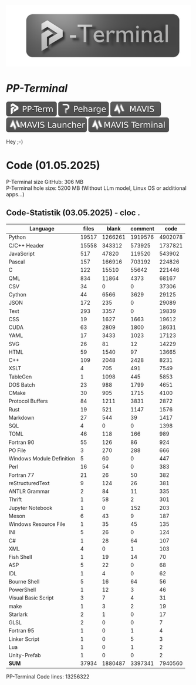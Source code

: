 <p align="center">
 <img width="800" src="./icons/p-term-banner-4.png" alt="peharge"/>
</p>

# **_PP-Terminal_**

<p align="left">
    <img src="./icons/pp-term-banner-3.svg" alt="peharge"/>
    <img src="./icons/peharge-banner-3.svg" alt="peharge"/>
    <img src="./icons/MAVIS-icon-banner-3.svg" alt="mavis">
    <img src="./icons/MAVIS-launcher-icon-banner-3.svg" alt="mavis-launcher">
    <img src="./icons/MAVIS-terminal-icon-banner-3.svg" alt="mavis-terminal">
</p>

Hey ;-)

# Code (01.05.2025)

P-Terminal size GitHub: 306 MB <br>
P-Terminal hole size: 5200 MB (Without LLm model, Linux OS or additional apps...) <br>

## Code-Statistik (03.05.2025) - cloc .

| Language                                | files     | blank     | comment     | code       |
|-----------------------------------------|-----------|-----------|-------------|------------|
| Python                                  | 19517     | 1266261   | 1919576     | 4902078    |
| C/C++ Header                            | 15558     | 343312    | 573925      | 1737821    |
| JavaScript                              | 517       | 47820     | 119520      | 543902     |
| Pascal                                  | 157       | 166916    | 703192      | 224826     |
| C                                       | 122       | 15510     | 55642       | 221446     |
| QML                                     | 834       | 11864     | 4373        | 68167      |
| CSV                                     | 34        | 0         | 0           | 37306      |
| Cython                                  | 44        | 6566      | 3629        | 29125      |
| JSON                                    | 172       | 235       | 0           | 29089      |
| Text                                    | 293       | 3357      | 0           | 19839      |
| CSS                                     | 19        | 1627      | 1663        | 19612      |
| CUDA                                    | 63        | 2809      | 1800        | 18631      |
| YAML                                    | 17        | 3433      | 1023        | 17123      |
| SVG                                     | 26        | 81        | 12          | 14229      |
| HTML                                    | 59        | 1540      | 97          | 13665      |
| C++                                     | 109       | 2048      | 2428        | 8231       |
| XSLT                                    | 4         | 705       | 491         | 7549       |
| TableGen                                | 1         | 1098      | 445         | 5853       |
| DOS Batch                               | 23        | 988       | 1799        | 4651       |
| CMake                                   | 30        | 905       | 1715        | 4100       |
| Protocol Buffers                        | 84        | 1211      | 3831        | 2872       |
| Rust                                    | 19        | 521       | 1147        | 1576       |
| Markdown                                | 27        | 544       | 39          | 1417       |
| SQL                                     | 4         | 0         | 0           | 1398       |
| TOML                                    | 46        | 118       | 166         | 989        |
| Fortran 90                              | 55        | 126       | 86          | 924        |
| PO File                                 | 3         | 270       | 288         | 666        |
| Windows Module Definition               | 5         | 60        | 0           | 447        |
| Perl                                    | 16        | 54        | 0           | 383        |
| Fortran 77                              | 21        | 26        | 50          | 382        |
| reStructuredText                        | 9         | 124       | 26          | 381        |
| ANTLR Grammar                           | 2         | 84        | 11          | 335        |
| Thrift                                  | 1         | 58        | 2           | 301        |
| Jupyter Notebook                        | 1         | 0         | 152         | 203        |
| Meson                                   | 6         | 43        | 9           | 187        |
| Windows Resource File                   | 1         | 35        | 45          | 135        |
| INI                                     | 5         | 26        | 0           | 124        |
| C#                                      | 1         | 28        | 64          | 107        |
| XML                                     | 4         | 0         | 1           | 103        |
| Fish Shell                              | 1         | 19        | 14          | 70         |
| ASP                                     | 5         | 22        | 0           | 68         |
| IDL                                     | 1         | 4         | 0           | 62         |
| Bourne Shell                            | 5         | 16        | 64          | 56         |
| PowerShell                              | 1         | 12        | 3           | 46         |
| Visual Basic Script                     | 3         | 7         | 4           | 31         |
| make                                    | 1         | 3         | 2           | 19         |
| Starlark                                | 2         | 1         | 0           | 17         |
| GLSL                                    | 2         | 0         | 0           | 7          |
| Fortran 95                              | 1         | 0         | 1           | 4          |
| Linker Script                           | 1         | 0         | 5           | 3          |
| Lua                                     | 1         | 0         | 1           | 2          |
| Unity-Prefab                            | 1         | 0         | 0           | 2          |
| **SUM**                                 | 37934     | 1880487   | 3397341     | 7940560    |

PP-Terminal Code lines: 13256322